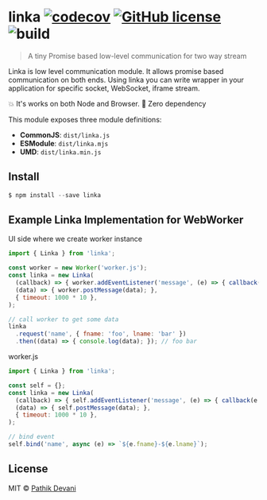 # linka [![codecov](https://codecov.io/gh/pathikdevani/linka/branch/master/graph/badge.svg)](https://codecov.io/gh/pathikdevani/linka) [![GitHub license](https://img.shields.io/github/license/range-of-motion/budget.svg)](https://github.com/range-of-motion/budget/blob/master/LICENSE) ![build](https://github.com/pathikdevani/linka/workflows/CI/badge.svg)

> A tiny Promise based low-level communication for two way stream

Linka is low level communication module. It allows promise based communication on both ends. Using linka you can write wrapper in your application for specific socket, WebSocket, iframe stream.

:boom: It's works on both Node and Browser.
:muscle: Zero dependency


This module exposes three module definitions:

* **CommonJS**: `dist/linka.js`
* **ESModule**: `dist/linka.mjs`
* **UMD**: `dist/linka.min.js`


## Install

```javascript
$ npm install --save linka
```


## Example Linka Implementation for WebWorker
UI side where we create worker instance
```javascript
import { Linka } from 'linka';

const worker = new Worker('worker.js');
const linka = new Linka(
  (callback) => { worker.addEventListener('message', (e) => { callback(e.data); }); },
  (data) => { worker.postMessage(data); },
  { timeout: 1000 * 10 },
);

// call worker to get some data
linka
  .request('name', { fname: 'foo', lname: 'bar' })
  .then((data) => { console.log(data); }); // foo bar

```

worker.js
```javascript
import { Linka } from 'linka';

const self = {};
const linka = new Linka(
  (callback) => { self.addEventListener('message', (e) => { callback(e.data); }); },
  (data) => { self.postMessage(data); },
  { timeout: 1000 * 10 },
);

// bind event
self.bind('name', async (e) => `${e.fname}-${e.lname}`);

```


## License

MIT © [Pathik Devani](https://github.com/pathikdevani)
